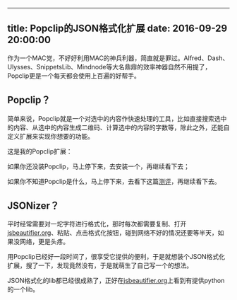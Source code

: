 
---
title: Popclip的JSON格式化扩展
date: 2016-09-29 20:00:00
---

作为一个MAC党，不好好利用MAC的神兵利器，简直就是罪过。Alfred、Dash、Ulysses、SnippetsLib、Mindnode等大名鼎鼎的效率神器自然不用提了，Popclip更是一个每天都会使用上百遍的好帮手。


## Popclip？

简单来说，Popclip就是一个对选中的内容作快速处理的工具，比如直接搜索选中的内容、从选中的内容生成二维码、计算选中的内容的字数等，除此之外，还能自定义扩展来实现你想要的功能。

这是我的Popclip扩展：


如果你还没装Popclip，马上停下来，去安装一个，再继续看下去；

如果你不知道Popclip是什么，马上停下来，去看下这篇[测评][1]，再继续看下去。

## JSONizer？

平时经常需要对一坨字符进行格式化，那时每次都需要复制、打开[jsbeautifier.org][2]、粘贴、点击格式化按钮，碰到网络不好的情况还要等半天，如果没网络，更是头疼。

用Popclip已经好一段时间了，很享受它提供的便利，于是就想装个JSON格式化扩展，搜了一下，发现竟然没有，于是就萌生了自己写一个的想法。

JSON格式化的lib都已经很成熟了，正好在[jsbeautifier.org][3]上看到有提供python的一个lib。






[1]:	http://sspai.com/25483
[2]:	http://jsbeautifier.org/
[3]:	http://jsbeautifier.org/